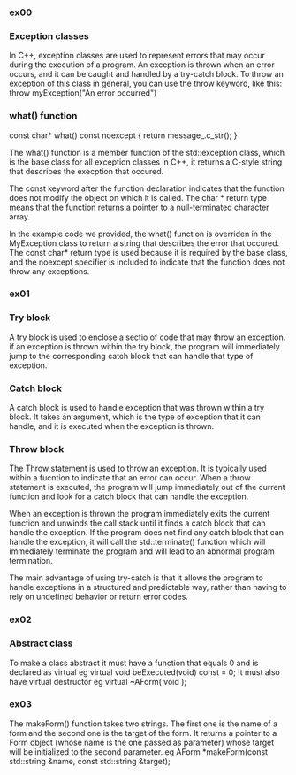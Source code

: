 <h3>ex00</h3>
<h3>Exception classes</h3>

In C++, exception classes are used to represent errors that may occur during the execution of a program. An exception is thrown when an error occurs, and it can be caught and handled by a try-catch block.
To throw an exception of this class in general, you can use the throw keyword, like this:
throw myException("An error occurred")

<h3>what() function</h3>

const char* what() const noexcept { return message_.c_str(); }

The what() function is a member function of the std::exception class, which is the base class for all exception classes in C++, it returns a C-style string that describes the execption that occured.

The const keyword after the function declaration indicates that the function does not modify the object on which it is called. The char * return type means that the function returns a pointer to a null-terminated character array.

In the example code we provided, the what() function is overriden in the MyException class to return a string that describes the error that occured. The const char* return type is used because it is required by the base class, and the noexcept specifier is included to indicate that the function does not throw any exceptions.

<h3>ex01</h3>
<h3>Try block</h3>

A try block is used to enclose a sectio of code that may throw an exception. if an exception is thrown within the try block, the program will immediately jump to the corresponding catch block that can handle that type of exception.

<h3>Catch block</h3>

A catch block is used to handle exception that was thrown within a try block. It takes an argument, which is the type of exception that it can handle, and it is executed when the exception is thrown.

<h3>Throw block</h3>
The Throw statement is used to throw an exception. It is typically used within a fucntion to indicate that an error can occur. When a throw statement is executed, the program will jump immediately out of the current function and look for a catch block that can handle the exception.

When an exception is thrown the program immediately exits the current function and unwinds the call stack until it finds a catch block that can handle the exception. If the program does not find any catch block that can handle the exception, it will call the std::terminate() function which will immediately terminate the program and will lead to an abnormal program termination.

The main advantage of using try-catch is that it allows the program to handle exceptions in a structured and predictable way, rather than having to rely on undefined behavior or return error codes.

<h3>ex02</h3>
<h3>Abstract class</h3>
To make a class abstract it must have a function that equals 0 and is declared as virtual eg
virtual void beExecuted(void) const = 0;
It must also have virtual destructor eg virtual ~AForm( void );

<h3>ex03</h3>
The makeForm() function takes two strings. The first one is the name of a form and the second one is the target of the form. It returns a pointer to a Form object (whose name is the one passed as parameter) whose target will be initialized to the second parameter. eg AForm	*makeForm(const std::string &name, const std::string &target);
